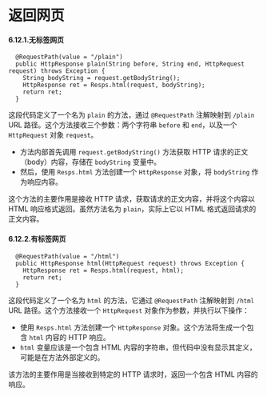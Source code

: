 # 返回网页

#### 6.12.1.无标签网页

```
  @RequestPath(value = "/plain")
  public HttpResponse plain(String before, String end, HttpRequest request) throws Exception {
    String bodyString = request.getBodyString();
    HttpResponse ret = Resps.html(request, bodyString);
    return ret;
  }
```

这段代码定义了一个名为 `plain` 的方法，通过 `@RequestPath` 注解映射到 `/plain` URL 路径。这个方法接收三个参数：两个字符串 `before` 和 `end`，以及一个 `HttpRequest` 对象 `request`。

- 方法内部首先调用 `request.getBodyString()` 方法获取 HTTP 请求的正文（body）内容，存储在 `bodyString` 变量中。
- 然后，使用 `Resps.html` 方法创建一个 `HttpResponse` 对象，将 `bodyString` 作为响应内容。

这个方法的主要作用是接收 HTTP 请求，获取请求的正文内容，并将这个内容以 HTML 响应格式返回。虽然方法名为 `plain`，实际上它以 HTML 格式返回请求的正文内容。

#### 6.12.2.有标签网页

```
  @RequestPath(value = "/html")
  public HttpResponse html(HttpRequest request) throws Exception {
    HttpResponse ret = Resps.html(request, html);
    return ret;
  }
```

这段代码定义了一个名为 `html` 的方法，它通过 `@RequestPath` 注解映射到 `/html` URL 路径。这个方法接收一个 `HttpRequest` 对象作为参数，并执行以下操作：

- 使用 `Resps.html` 方法创建一个 `HttpResponse` 对象。这个方法将生成一个包含 `html` 内容的 HTTP 响应。
- `html` 变量应该是一个包含 HTML 内容的字符串，但代码中没有显示其定义，可能是在方法外部定义的。

该方法的主要作用是当接收到特定的 HTTP 请求时，返回一个包含 HTML 内容的响应。